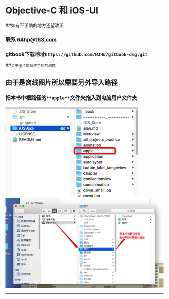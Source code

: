 # Objective-C 和 iOS-UI

##如有不正确的地方还望改正

### 联系 64hp@163.com

### gitbook下载地址`https://github.com/NJHu/gitbook-dmg.git`

##`关于图片加载不了的的问题`

## 由于是离线图片所以需要另外导入路径

### 把本书中根路径的`**apple**`文件夹拖入到电脑用户文件夹
![](iOSBook/images/Snip20160829_19.png)
![](iOSBook/images/Snip20160829_18.png)


---
